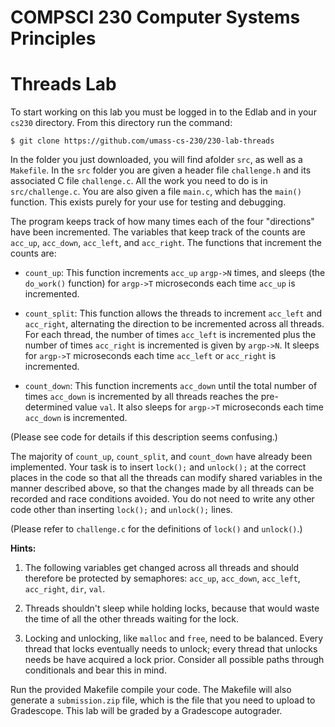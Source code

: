 # COMPSCI 230 Computer Systems Principles
# Threads Lab

To start working on this lab you must be logged in to the Edlab and in your
`cs230` directory. From this directory run the command:

```
$ git clone https://github.com/umass-cs-230/230-lab-threads
```

In the folder you just downloaded, you will find afolder `src`, as well as a
`Makefile`. In the `src` folder you are given a header file `challenge.h` and
its associated C file `challenge.c`. All the work you need to do is in
`src/challenge.c`. You are also given a file `main.c`, which has the `main()`
function. This exists purely for your use for testing and debugging.

The program keeps track of how many times each of the four "directions" have
been incremented. The variables that keep track of the counts are `acc_up`,
`acc_down`, `acc_left`, and `acc_right`. The functions that increment the counts
are:

* `count_up`: This function increments `acc_up` `argp->N` times, and sleeps (the
 `do_work()` function) for `argp->T` microseconds each time `acc_up` is
 incremented.

* `count_split`: This function allows the threads to increment `acc_left` and
 `acc_right`, alternating the direction to be incremented across all threads.
 For each thread, the number of times `acc_left` is incremented plus the number
 of times `acc_right` is incremented is given by `argp->N`. It sleeps for
 `argp->T` microseconds each time `acc_left` or `acc_right` is incremented.

* `count_down`: This function increments `acc_down` until the total number of
 times `acc_down` is incremented by all threads reaches the pre-determined value
 `val`. It also sleeps for `argp->T` microseconds each time `acc_down` is
 incremented.

(Please see code for details if this description seems confusing.) 

The majority of `count_up`, `count_split`, and `count_down` have already been
implemented. Your task is to insert `lock();` and `unlock();` at the correct
places in the code so that all the threads can modify shared variables in the
manner described above, so that the changes made by all threads can be recorded
and race conditions avoided. You do not need to write any other code other than
inserting `lock();` and `unlock();` lines.

(Please refer to `challenge.c` for the definitions of `lock()` and `unlock()`.)

**Hints:**

1. The following variables get changed across all threads and should therefore
be protected by semaphores: `acc_up`, `acc_down`, `acc_left`, `acc_right`,
`dir`, `val`.

2. Threads shouldn't sleep while holding locks, because that would waste the
time of all the other threads waiting for the lock.

3. Locking and unlocking, like `malloc` and `free`, need to be balanced.
Every thread that locks eventually needs to unlock; every thread that unlocks
needs be have acquired a lock prior. Consider all possible paths through
conditionals and bear this in mind.

Run the provided Makefile compile your code. The Makefile will also generate a
`submission.zip` file, which is the file that you need to upload to Gradescope.
This lab will be graded by a Gradescope autograder.


